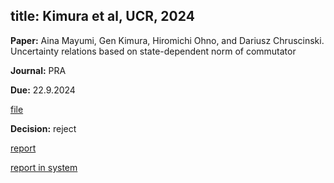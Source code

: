 title: Kimura et al, UCR, 2024
---

**Paper:** Aina Mayumi, Gen Kimura, Hiromichi Ohno, and Dariusz Chruscinski. Uncertainty relations based on state-dependent norm of commutator
 
**Journal:** PRA

**Due:** 22.9.2024   

[file](REF_mayumi2024/file.pdf)       


**Decision:** reject 

[report](REF_mayumi2024/report.pdf)

[report in system](REF_mayumi2024/report_pra.pdf)




